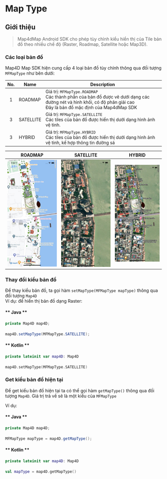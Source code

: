 # Map Type

## Giới thiệu

> Map4dMap Android SDK cho phép tùy chỉnh kiểu hiển thị của Tile bản đồ theo nhiều chế độ (Raster, Roadmap, Satellite hoặc Map3D).

### Các loại bản đồ

Map4D Map SDK hiện cung cấp 4 loại bản đồ tùy chỉnh thông qua đối tượng `MFMapType` như bên dưới:

| No. | Name    | Description                                                                                                                                                            |
|:---:|---------|------------------------------------------------------------------------------------------------------------------------------------------------------------------------|
|  1  |ROADMAP  | Giá trị: `MFMapType.ROADMAP`<br>Các thành phần của bản đồ được vẽ dưới dạng các đường nét và hình khối, có độ phân giải cao<br>Đây là bản đồ mặc định của Map4dMap SDK |
|  3  |SATELLITE| Giá trị: `MFMapType.SATELLITE`<br>Các tiles của bản đồ được hiển thị dưới dạng hình ảnh vệ tinh.                                                                       |
|  3  |HYBRID   | Giá trị: `MFMapType.HYBRID`<br>Các tiles của bản đồ được hiển thị dưới dạng hình ảnh vệ tinh, kế hợp thông tin đường sá                                                |

|                 ROADMAP                                   | SATELLITE                                                    |                 HYBRID                                   |
|:---------------------------------------------------------:|:------------------------------------------------------------:|:--------------------------------------------------------:|
| ![MapType](../../../ios/resources/v3/maptype_roadmap.jpg) | ![MapType](../../../ios/resources/v3/maptype_satelllite.jpg) | ![MapType](../../../ios/resources/v3/maptype_hybrid.jpg) |


### Thay đổi kiểu bản đồ

Để thay kiểu bản đồ, ta gọi hàm `setMapType(MFMapType mapType)` thông qua đối tượng `Map4D`  
Ví dụ: để hiển thị bản đồ dạng Raster:

<!-- tabs:start -->
#### ** Java **

```java
private Map4D map4D;

map4D.setMapType(MFMapType.SATELLITE);
```

#### ** Kotlin **

```kotlin
private lateinit var map4D: Map4D

map4D.setMapType(MFMapType.SATELLITE)
```
<!-- tabs:end -->

### Get kiểu bản đồ hiện tại

Để get kiểu bản đồ hiện tại ta có thể gọi hàm `getMapType()` thông qua đối tượng `Map4D`. Giá trị trả về sẽ là một kiểu
của `MFMapType`

Ví dụ:

<!-- tabs:start -->
#### ** Java **

```java
private Map4D map4D;

MFMapType mapType = map4D.getMapType();
```

#### ** Kotlin **

```kotlin
private lateinit var map4D: Map4D

val mapType = map4D.getMapType()
```
<!-- tabs:end -->

